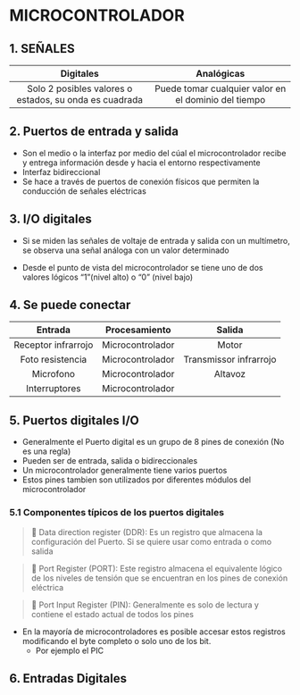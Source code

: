 # MICROCONTROLADOR 

## 1. SEÑALES

|                        Digitales                       |                       Analógicas                      |
|:------------------------------------------------------:|:-----------------------------------------------------:|
| Solo 2 posibles valores o estados, su onda es cuadrada | Puede tomar cualquier valor en  el dominio del tiempo |

## 2. Puertos de entrada y salida

- Son el medio o la interfaz por medio del cúal el microcontrolador recibe y entrega información desde y hacia el entorno respectivamente
- Interfaz bidireccional
- Se hace a través de puertos de conexión físicos que permiten la conducción de señales eléctricas

## 3. I/O digitales

- Si se miden las señales de voltaje de entrada y salida con un multímetro, se observa una señal análoga con un valor determinado
  
- Desde el punto de vista del microcontrolador se tiene uno de dos valores lógicos “1”(nivel alto) o “0” (nivel bajo)

## 4. Se puede conectar

|       Entrada       | Procesamiento    |         Salida         |
|:-------------------:|------------------|:----------------------:|
| Receptor infrarrojo | Microcontrolador |         Motor          |
|   Foto resistencia  | Microcontrolador | Transmissor infrarrojo |
|      Microfono      | Microcontrolador |         Altavoz        |
|    Interruptores    | Microcontrolador |                        |

## 5. Puertos digitales I/O

- Generalmente el Puerto digital es un grupo de 8 pines de conexión (No es una regla)
- Pueden ser de entrada, salida o bidireccionales
- Un microcontrolador generalmente tiene varios puertos
- Estos pines tambien son utilizados por diferentes módulos del microcontrolador

### 5.1 Componentes típicos de los puertos digitales

>  🔑 Data direction register (DDR): Es un registro que almacena la configuración del Puerto. Si se quiere usar como entrada o como salida

>  🔑 Port Register (PORT): Este registro almacena el equivalente lógico de los niveles de tensión que se encuentran en los pines de conexión eléctrica

>  🔑 Port Input Register (PIN): Generalmente es solo de lectura y contiene el estado actual de todos los pines

  - En la mayoría de microcontroladores es posible accesar
  estos registros modificando el byte completo o solo uno
  de los bit. 
    - Por ejemplo el PIC

## 6. Entradas Digitales
